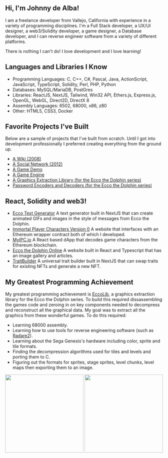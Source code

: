 ## Hi, I'm Johnny de Alba!

I am a freelance developer from Vallejo, California with experience in a variety of programming disciplines. I'm a Full Stack developer, a UX/UI designer, a web3/Solidity developer, a game designer, a Database developer, and I can reverse engineer software from a variety of different platforms. 

There is nothing I can't do! I love development and I love learning!

## Languages and Libraries I Know

- Programming Languages: C, C++, C#, Pascal, Java, ActionScript, JavaScript, TypeScript, Solidity, Perl, PHP, Python
- Databases: MySQL/MariaDB, PostGres
- Libraries: ReactJS, NextJS, Tailwind, Win32 API, Ethers.js, Express.js, OpenGL, WebGL, Direct2D, DirectX 8
- Assembly Languages: 6502, 68000, x86, z80
- Other: HTML5, CSS3, Docker

## Favorite Projects I've Built

Below are a sample of projects that I've built from scratch. Until I got into development professionally I preferred creating everything from the ground up.

- [A Wiki (2008)](https://enigma4.nexusultima.com/cgi-bin)
- [A Social Network (2012)](https://enigmav.nexusultima.com)
- [A Game Demo](https://nexusultima.com/agartha.html5)
- [A Game Engine](https://nexusultima.com/bluedream.js)
- [A Graphics Extraction Library (for the Ecco the Dolphin series)](https://github.com/JohnnyLdeAlba/ecco-lib)
- [Password Encoders and Decoders (for the Ecco the Dolphin series)](https://eccothedolphin.online/ecco2-password-generator)

## React, Solidity and web3!

- [Ecco Text Generator](http://ecco-text-generator.johnnyldealba.com) A text generator built in NextJS that can create animated GIFs and images in the style of messages from Ecco the Dolphin.
- [Immortal Player Characters Version 0]([https://ipcv0.io/](http://ipc-version-0.johnnyldealba.com/)) A website that interfaces with an Ethereum wrapper contract both of which I developed.
- [MyIPC.io](https://myipc.io/) A React based dApp that decodes game characters from the Ethereum blockchain.
- [Ecco the Dolphin Online](https://eccothedolphin.online/) A website built in React and Typescript that has an image gallery and articles.
- [TraitBuilder](https://core-frontend-nine.vercel.app/examples/trait-builder) A universal trait builder built in NextJS that can swap traits for existing NFTs and generate a new NFT.

## My Greatest Programming Achievement

My greatest programming achievement is [EccoLib](https://github.com/JohnnyLdeAlba/ecco-lib), a graphics extraction library for the Ecco the Dolphin series.
To build this required dissassembling the games code and zeroing in on key components needed to decompress and reconstruct all the graphical data. My goal was to extract all the graphics from these wonderful games. To do this required:

- Learning 68000 assembly.
- Learning how to use tools for reverse engineering software (such as [Radare2](https://rada.re/n)).
- Learning about the Sega Genesis's hardware including color, sprite and tile formats.
- Finding the decompression algorithms used for tiles and levels and porting them to C. 
- Figuring out the formats for sprites, stage sprites, level chunks, level maps then exporting them to an image.

<img src="https://eccothedolphin.online/ecco-2-the-tides-of-time/sprite-sheets/vortex-hybrid.png" alt="" style="height: 250px;" /> <img src="https://eccothedolphin.online/ecco-2-the-tides-of-time/level-maps/trellias-bay.png" alt="" style="height: 250px;" />

<!---
JohnnyLdeAlba/JohnnyLdeAlba is a ✨ special ✨ repository because its `README.md` (this file) appears on your GitHub profile.
You can click the Preview link to take a look at your changes.
--->
